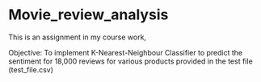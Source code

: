 # Movie_review_analysis
This is an assignment in my course work,

Objective: To implement K-Nearest-Neighbour Classifier to predict the sentiment for 18,000 reviews for
various products provided in the test file (test_file.csv)
